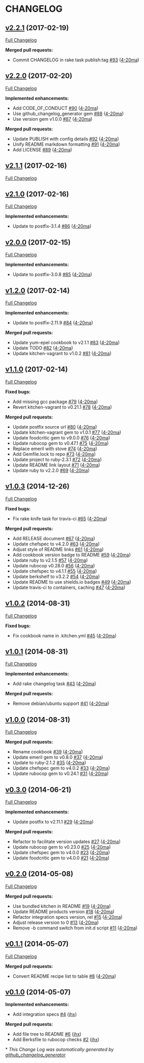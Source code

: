 # CHANGELOG

## [v2.2.1](https://github.com/4-20ma/cookbook-postfix_rpm/tree/v2.2.1) (2017-02-19)
[Full Changelog](https://github.com/4-20ma/cookbook-postfix_rpm/compare/v2.2.0...v2.2.1)

**Merged pull requests:**

- Commit CHANGELOG in rake task publish:tag [\#93](https://github.com/4-20ma/cookbook-postfix_rpm/pull/93) ([4-20ma](https://github.com/4-20ma))

## [v2.2.0](https://github.com/4-20ma/cookbook-postfix_rpm/tree/v2.2.0) (2017-02-20)
[Full Changelog](https://github.com/4-20ma/cookbook-postfix_rpm/compare/v2.1.1...v2.2.0)

**Implemented enhancements:**

- Add CODE\_OF\_CONDUCT [\#90](https://github.com/4-20ma/cookbook-postfix_rpm/pull/90) ([4-20ma](https://github.com/4-20ma))
- Use github\_changelog\_generator gem [\#88](https://github.com/4-20ma/cookbook-postfix_rpm/pull/88) ([4-20ma](https://github.com/4-20ma))
- Use version gem v1.0.0 [\#87](https://github.com/4-20ma/cookbook-postfix_rpm/pull/87) ([4-20ma](https://github.com/4-20ma))

**Merged pull requests:**

- Update PUBLISH with config details [\#92](https://github.com/4-20ma/cookbook-postfix_rpm/pull/92) ([4-20ma](https://github.com/4-20ma))
- Unify README markdown formatting [\#91](https://github.com/4-20ma/cookbook-postfix_rpm/pull/91) ([4-20ma](https://github.com/4-20ma))
- Add LICENSE [\#89](https://github.com/4-20ma/cookbook-postfix_rpm/pull/89) ([4-20ma](https://github.com/4-20ma))

## [v2.1.1](https://github.com/4-20ma/cookbook-postfix_rpm/tree/v2.1.1) (2017-02-16)
[Full Changelog](https://github.com/4-20ma/cookbook-postfix_rpm/compare/v2.1.0...v2.1.1)

## [v2.1.0](https://github.com/4-20ma/cookbook-postfix_rpm/tree/v2.1.0) (2017-02-16)
[Full Changelog](https://github.com/4-20ma/cookbook-postfix_rpm/compare/v2.0.0...v2.1.0)

**Implemented enhancements:**

- Update to postfix-3.1.4 [\#86](https://github.com/4-20ma/cookbook-postfix_rpm/pull/86) ([4-20ma](https://github.com/4-20ma))

## [v2.0.0](https://github.com/4-20ma/cookbook-postfix_rpm/tree/v2.0.0) (2017-02-15)
[Full Changelog](https://github.com/4-20ma/cookbook-postfix_rpm/compare/v1.2.0...v2.0.0)

**Implemented enhancements:**

- Update to postfix-3.0.8 [\#85](https://github.com/4-20ma/cookbook-postfix_rpm/pull/85) ([4-20ma](https://github.com/4-20ma))

## [v1.2.0](https://github.com/4-20ma/cookbook-postfix_rpm/tree/v1.2.0) (2017-02-14)
[Full Changelog](https://github.com/4-20ma/cookbook-postfix_rpm/compare/v1.1.0...v1.2.0)

**Implemented enhancements:**

- Update to postfix-2.11.9 [\#84](https://github.com/4-20ma/cookbook-postfix_rpm/pull/84) ([4-20ma](https://github.com/4-20ma))

**Merged pull requests:**

- Update yum-epel cookbook to v2.1.1 [\#83](https://github.com/4-20ma/cookbook-postfix_rpm/pull/83) ([4-20ma](https://github.com/4-20ma))
- Update TODO [\#82](https://github.com/4-20ma/cookbook-postfix_rpm/pull/82) ([4-20ma](https://github.com/4-20ma))
- Update kitchen-vagrant to v1.0.2 [\#81](https://github.com/4-20ma/cookbook-postfix_rpm/pull/81) ([4-20ma](https://github.com/4-20ma))

## [v1.1.0](https://github.com/4-20ma/cookbook-postfix_rpm/tree/v1.1.0) (2017-02-14)
[Full Changelog](https://github.com/4-20ma/cookbook-postfix_rpm/compare/v1.0.3...v1.1.0)

**Fixed bugs:**

- Add missing gcc package [\#79](https://github.com/4-20ma/cookbook-postfix_rpm/pull/79) ([4-20ma](https://github.com/4-20ma))
- Revert kitchen-vagrant to v0.21.1 [\#78](https://github.com/4-20ma/cookbook-postfix_rpm/pull/78) ([4-20ma](https://github.com/4-20ma))

**Merged pull requests:**

- Update postfix source url [\#80](https://github.com/4-20ma/cookbook-postfix_rpm/pull/80) ([4-20ma](https://github.com/4-20ma))
- Update kitchen-vagrant gem to v1.0.1 [\#77](https://github.com/4-20ma/cookbook-postfix_rpm/pull/77) ([4-20ma](https://github.com/4-20ma))
- Update foodcritic gem to v9.0.0 [\#76](https://github.com/4-20ma/cookbook-postfix_rpm/pull/76) ([4-20ma](https://github.com/4-20ma))
- Update rubocop gem to v0.47.1 [\#75](https://github.com/4-20ma/cookbook-postfix_rpm/pull/75) ([4-20ma](https://github.com/4-20ma))
- Replace emeril with stove [\#74](https://github.com/4-20ma/cookbook-postfix_rpm/pull/74) ([4-20ma](https://github.com/4-20ma))
- Add Gemfile.lock to repo [\#73](https://github.com/4-20ma/cookbook-postfix_rpm/pull/73) ([4-20ma](https://github.com/4-20ma))
- Update project to ruby-2.3.1 [\#72](https://github.com/4-20ma/cookbook-postfix_rpm/pull/72) ([4-20ma](https://github.com/4-20ma))
- Update README link layout [\#71](https://github.com/4-20ma/cookbook-postfix_rpm/pull/71) ([4-20ma](https://github.com/4-20ma))
- Update ruby to v2.2.0 [\#69](https://github.com/4-20ma/cookbook-postfix_rpm/pull/69) ([4-20ma](https://github.com/4-20ma))

## [v1.0.3](https://github.com/4-20ma/cookbook-postfix_rpm/tree/v1.0.3) (2014-12-26)
[Full Changelog](https://github.com/4-20ma/cookbook-postfix_rpm/compare/v1.0.2...v1.0.3)

**Fixed bugs:**

- Fix rake knife task for travis-ci [\#65](https://github.com/4-20ma/cookbook-postfix_rpm/pull/65) ([4-20ma](https://github.com/4-20ma))

**Merged pull requests:**

- Add RELEASE document [\#67](https://github.com/4-20ma/cookbook-postfix_rpm/pull/67) ([4-20ma](https://github.com/4-20ma))
- Update chefspec to v4.2.0 [\#63](https://github.com/4-20ma/cookbook-postfix_rpm/pull/63) ([4-20ma](https://github.com/4-20ma))
- Adjust style of README links [\#61](https://github.com/4-20ma/cookbook-postfix_rpm/pull/61) ([4-20ma](https://github.com/4-20ma))
- Add cookbook version badge to README [\#59](https://github.com/4-20ma/cookbook-postfix_rpm/pull/59) ([4-20ma](https://github.com/4-20ma))
- Update ruby to v2.1.5 [\#57](https://github.com/4-20ma/cookbook-postfix_rpm/pull/57) ([4-20ma](https://github.com/4-20ma))
- Update rubocop v0.28.0 [\#56](https://github.com/4-20ma/cookbook-postfix_rpm/pull/56) ([4-20ma](https://github.com/4-20ma))
- Update chefspec to v4.1.1 [\#55](https://github.com/4-20ma/cookbook-postfix_rpm/pull/55) ([4-20ma](https://github.com/4-20ma))
- Update berkshelf to v3.2.2 [\#54](https://github.com/4-20ma/cookbook-postfix_rpm/pull/54) ([4-20ma](https://github.com/4-20ma))
- Update README to use shields.io badges [\#49](https://github.com/4-20ma/cookbook-postfix_rpm/pull/49) ([4-20ma](https://github.com/4-20ma))
- Update travis-ci to containers, caching [\#47](https://github.com/4-20ma/cookbook-postfix_rpm/pull/47) ([4-20ma](https://github.com/4-20ma))

## [v1.0.2](https://github.com/4-20ma/cookbook-postfix_rpm/tree/v1.0.2) (2014-08-31)
[Full Changelog](https://github.com/4-20ma/cookbook-postfix_rpm/compare/v1.0.1...v1.0.2)

**Fixed bugs:**

- Fix cookbook name in .kitchen.yml [\#45](https://github.com/4-20ma/cookbook-postfix_rpm/pull/45) ([4-20ma](https://github.com/4-20ma))

## [v1.0.1](https://github.com/4-20ma/cookbook-postfix_rpm/tree/v1.0.1) (2014-08-31)
[Full Changelog](https://github.com/4-20ma/cookbook-postfix_rpm/compare/v1.0.0...v1.0.1)

**Implemented enhancements:**

- Add rake changelog task [\#43](https://github.com/4-20ma/cookbook-postfix_rpm/pull/43) ([4-20ma](https://github.com/4-20ma))

**Merged pull requests:**

- Remove debian/ubuntu support [\#41](https://github.com/4-20ma/cookbook-postfix_rpm/pull/41) ([4-20ma](https://github.com/4-20ma))

## [v1.0.0](https://github.com/4-20ma/cookbook-postfix_rpm/tree/v1.0.0) (2014-08-31)
[Full Changelog](https://github.com/4-20ma/cookbook-postfix_rpm/compare/v0.3.0...v1.0.0)

**Merged pull requests:**

- Rename cookbook [\#39](https://github.com/4-20ma/cookbook-postfix_rpm/pull/39) ([4-20ma](https://github.com/4-20ma))
- Update emeril gem to v0.8.0 [\#37](https://github.com/4-20ma/cookbook-postfix_rpm/pull/37) ([4-20ma](https://github.com/4-20ma))
- Update to ruby-2.1.2 [\#35](https://github.com/4-20ma/cookbook-postfix_rpm/pull/35) ([4-20ma](https://github.com/4-20ma))
- Update chefspec gem to v4.0.2 [\#33](https://github.com/4-20ma/cookbook-postfix_rpm/pull/33) ([4-20ma](https://github.com/4-20ma))
- Update rubocop gem to v0.24.1 [\#31](https://github.com/4-20ma/cookbook-postfix_rpm/pull/31) ([4-20ma](https://github.com/4-20ma))

## [v0.3.0](https://github.com/4-20ma/cookbook-postfix_rpm/tree/v0.3.0) (2014-06-21)
[Full Changelog](https://github.com/4-20ma/cookbook-postfix_rpm/compare/v0.2.0...v0.3.0)

**Implemented enhancements:**

- Update postfix to v2.11.1 [\#29](https://github.com/4-20ma/cookbook-postfix_rpm/pull/29) ([4-20ma](https://github.com/4-20ma))

**Merged pull requests:**

- Refactor to facilitate version updates [\#27](https://github.com/4-20ma/cookbook-postfix_rpm/pull/27) ([4-20ma](https://github.com/4-20ma))
- Update rubocop gem to v0.23.0 [\#25](https://github.com/4-20ma/cookbook-postfix_rpm/pull/25) ([4-20ma](https://github.com/4-20ma))
- Update chefspec gem to v4.0.0 [\#23](https://github.com/4-20ma/cookbook-postfix_rpm/pull/23) ([4-20ma](https://github.com/4-20ma))
- Update foodcritic gem to v4.0.0 [\#21](https://github.com/4-20ma/cookbook-postfix_rpm/pull/21) ([4-20ma](https://github.com/4-20ma))

## [v0.2.0](https://github.com/4-20ma/cookbook-postfix_rpm/tree/v0.2.0) (2014-05-08)
[Full Changelog](https://github.com/4-20ma/cookbook-postfix_rpm/compare/v0.1.1...v0.2.0)

**Merged pull requests:**

- Use bundled kitchen in README [\#19](https://github.com/4-20ma/cookbook-postfix_rpm/pull/19) ([4-20ma](https://github.com/4-20ma))
- Update README products version [\#18](https://github.com/4-20ma/cookbook-postfix_rpm/pull/18) ([4-20ma](https://github.com/4-20ma))
- Refactor integration specs version, rel [\#15](https://github.com/4-20ma/cookbook-postfix_rpm/pull/15) ([4-20ma](https://github.com/4-20ma))
- Adjust release version to 0 [\#13](https://github.com/4-20ma/cookbook-postfix_rpm/pull/13) ([4-20ma](https://github.com/4-20ma))
- Remove -b command switch from init.d script [\#11](https://github.com/4-20ma/cookbook-postfix_rpm/pull/11) ([4-20ma](https://github.com/4-20ma))

## [v0.1.1](https://github.com/4-20ma/cookbook-postfix_rpm/tree/v0.1.1) (2014-05-07)
[Full Changelog](https://github.com/4-20ma/cookbook-postfix_rpm/compare/v0.1.0...v0.1.1)

**Merged pull requests:**

- Convert README recipe list to table [\#8](https://github.com/4-20ma/cookbook-postfix_rpm/pull/8) ([4-20ma](https://github.com/4-20ma))

## [v0.1.0](https://github.com/4-20ma/cookbook-postfix_rpm/tree/v0.1.0) (2014-05-07)
**Implemented enhancements:**

- Add integration specs [\#4](https://github.com/4-20ma/cookbook-postfix_rpm/pull/4) ([jhx](https://github.com/jhx))

**Merged pull requests:**

- Add file tree to README [\#6](https://github.com/4-20ma/cookbook-postfix_rpm/pull/6) ([jhx](https://github.com/jhx))
- Add Berksfile to rubocop checks [\#2](https://github.com/4-20ma/cookbook-postfix_rpm/pull/2) ([jhx](https://github.com/jhx))



\* *This Change Log was automatically generated by [github_changelog_generator](https://github.com/skywinder/Github-Changelog-Generator)*